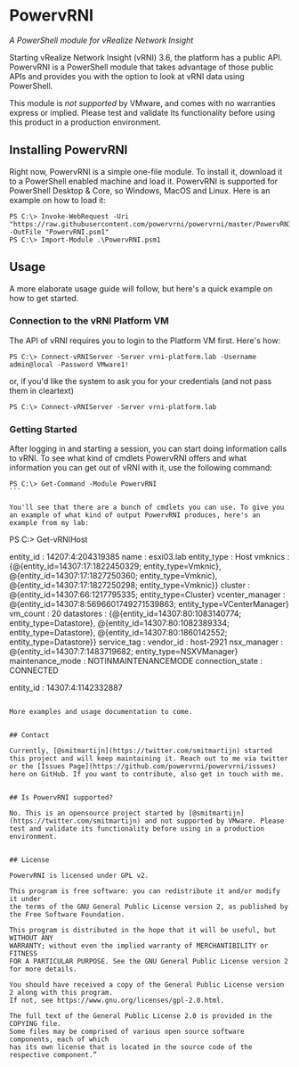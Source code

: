# PowervRNI

*A PowerShell module for vRealize Network Insight*

Starting vRealize Network Insight (vRNI) 3.6, the platform has a public API. PowervRNI is a PowerShell module that takes advantage of those public APIs and provides you with the option to look at vRNI data using PowerShell. 


This module is _not supported_ by VMware, and comes with no warranties express or implied. Please test and validate its functionality before using this product in a production environment.

## Installing PowervRNI

Right now, PowervRNI is a simple one-file module. To install it, download it to a PowerShell enabled machine and load it. PowervRNI is supported for PowerShell Desktop & Core, so Windows, MacOS and Linux. Here is an example on how to load it:

```
PS C:\> Invoke-WebRequest -Uri "https://raw.githubusercontent.com/powervrni/powervrni/master/PowervRNI.ps1" -OutFile "PowervRNI.psm1" 
PS C:\> Import-Module .\PowervRNI.psm1
```

## Usage

A more elaborate usage guide will follow, but here's a quick example on how to get started.

### Connection to the vRNI Platform VM

The API of vRNI requires you to login to the Platform VM first. Here's how:

```
PS C:\> Connect-vRNIServer -Server vrni-platform.lab -Username admin@local -Password VMware1!
```

or, if you'd like the system to ask you for your credentials (and not pass them in cleartext)

```
PS C:\> Connect-vRNIServer -Server vrni-platform.lab
```

### Getting Started

After logging in and starting a session, you can start doing information calls to vRNI. To see what kind of cmdlets PowervRNI offers and what information you can get out of vRNI with it, use the following command:

```
PS C:\> Get-Command -Module PowervRNI                                                                                                                                                        ```

You'll see that there are a bunch of cmdlets you can use. To give you an example of what kind of output PowervRNI produces, here's an example from my lab:

```
PS C:\>  Get-vRNIHost 

entity_id        : 14207:4:204319385
name             : esxi03.lab
entity_type      : Host
vmknics          : {@{entity_id=14307:17:1822450329; entity_type=Vmknic}, @{entity_id=14307:17:1827250360; entity_type=Vmknic}, @{entity_id=14307:17:1827250298; entity_type=Vmknic}}
cluster          : @{entity_id=14307:66:1217795335; entity_type=Cluster}
vcenter_manager  : @{entity_id=14307:8:5696601749271539863; entity_type=VCenterManager}
vm_count         : 20
datastores       : {@{entity_id=14307:80:1083140774; entity_type=Datastore}, @{entity_id=14307:80:1082389334; entity_type=Datastore}, @{entity_id=14307:80:1860142552; entity_type=Datastore}}
service_tag      : 
vendor_id        : host-2921
nsx_manager      : @{entity_id=14307:7:1483719682; entity_type=NSXVManager}
maintenance_mode : NOTINMAINTENANCEMODE
connection_state : CONNECTED

entity_id        : 14307:4:1142332887
```

More examples and usage documentation to come.


## Contact

Currently, [@smitmartijn](https://twitter.com/smitmartijn) started this project and will keep maintaining it. Reach out to me via twitter or the [Issues Page](https://github.com/powervrni/powervrni/issues) here on GitHub. If you want to contribute, also get in touch with me.


## Is PowervRNI supported?

No. This is an opensource project started by [@smitmartijn](https://twitter.com/smitmartijn) and not supported by VMware. Please test and validate its functionality before using in a production environment.


## License

PowervRNI is licensed under GPL v2.

This program is free software: you can redistribute it and/or modify it under
the terms of the GNU General Public License version 2, as published by the Free Software Foundation.

This program is distributed in the hope that it will be useful, but WITHOUT ANY
WARRANTY; without even the implied warranty of MERCHANTIBILITY or FITNESS
FOR A PARTICULAR PURPOSE. See the GNU General Public License version 2 for more details.

You should have received a copy of the General Public License version 2 along with this program.
If not, see https://www.gnu.org/licenses/gpl-2.0.html.

The full text of the General Public License 2.0 is provided in the COPYING file.
Some files may be comprised of various open source software components, each of which
has its own license that is located in the source code of the respective component.”